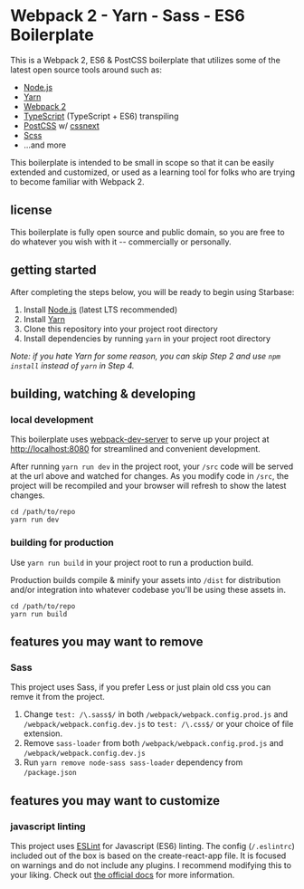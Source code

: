# Webpack 2 - Yarn - Sass - ES6 Boilerplate

This is a Webpack 2, ES6 & PostCSS boilerplate that utilizes some of the latest open source tools around such as:

* [Node.js](https://github.com/nodejs/node)
* [Yarn](https://github.com/yarnpkg)
* [Webpack 2](https://github.com/webpack/webpack)
* [TypeScript](https://github.com/Microsoft/TypeScript) (TypeScript + ES6) transpiling
* [PostCSS](https://github.com/postcss/postcss) w/ [cssnext](https://github.com/MoOx/postcss-cssnext)
* [Scss](https://github.com/sass/sass)
* ...and more

This boilerplate is intended to be small in scope so that it can be easily extended and customized, or used as a learning tool for folks who are trying to become familiar with Webpack 2.

## license
This boilerplate is fully open source and public domain, so you are free to do whatever you wish with it -- commercially or personally.

## getting started
After completing the steps below, you will be ready to begin using Starbase:

1. Install [Node.js](https://nodejs.org) (latest LTS recommended)
2. Install [Yarn](https://yarnpkg.com)
3. Clone this repository into your project root directory
4. Install dependencies by running `yarn` in your project root directory

_Note: if you hate Yarn for some reason, you can skip Step 2 and use `npm install` instead  of `yarn` in Step 4._

## building, watching & developing

### local development
This boilerplate uses [webpack-dev-server](https://github.com/webpack/webpack-dev-server) to serve up your project at [http://localhost:8080](http://localhost:8080) for streamlined and convenient development.

After running `yarn run dev` in the project root, your `/src` code will be served at the url above and watched for changes. As you modify code in `/src`, the project will be recompiled and your browser will refresh to show the latest changes.

```
cd /path/to/repo
yarn run dev
```

### building for production
Use `yarn run build` in your project root to run a production build.

Production builds compile & minify your assets into `/dist` for distribution and/or integration into whatever codebase you'll be using these assets in.

```
cd /path/to/repo
yarn run build
```

## features you may want to remove

### Sass

This project uses Sass, if you prefer Less or just plain old css you can remve it from the project.

1. Change `test: /\.sass$/` in both `/webpack/webpack.config.prod.js` and `/webpack/webpack.config.dev.js` to `test: /\.css$/` or your choice of file extension.
2. Remove `sass-loader` from both `/webpack/webpack.config.prod.js` and `/webpack/webpack.config.dev.js`
3. Run `yarn remove node-sass sass-loader` dependency from `/package.json`

## features you may want to customize

### javascript linting

This project uses [ESLint](http://eslint.org/) for Javascript (ES6) linting. The config (`/.eslintrc`) included out of the box is based on the create-react-app file. It is focused on warnings and do not include any plugins. I recommend modifying this to your liking. Check out [the official docs](http://eslint.org/docs/2.0.0/rules/) for more information.
